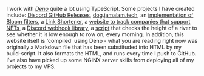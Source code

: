I work with [_Deno_](https://deno.land) quite a lot using TypeScript. Some
projects I have created include:
[Discord GitHub Releases](https://github.com/Jamalam360/DiscordGitHubReleases),
[dog.jamalam.tech](https://github.com/dog-jamalam-tech), an
[implementation of Bloom filters](https://github.com/Jamalam360/bloom), a
[Link Shortener](https://link.jamalam.tech), a
[website to track companies that support NFTs](https://nft.jamalam.tech), a
[Discord webhook library](https://deno.land/x/dishooks), a
[script](https://github.com/Jamalam360/river-level-checker) that checks the
height of a river to see whether it is low enough to row on, every morning. In
addition, this website itself is 'compiled' using Deno - what you are reading
right now was originally a Markdown file that has been substituded into HTML by
my build-script. It also formats the HTML, and runs every time I push to GitHub.
I've also have picked up some NGINX server skills from deploying all of my
projects to my VPS.
